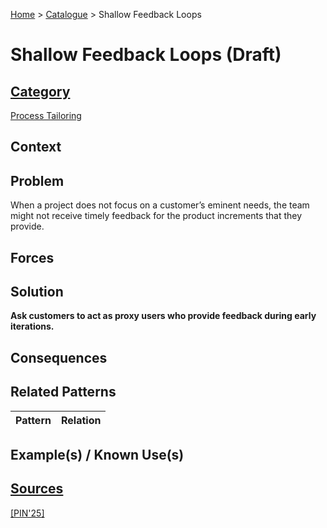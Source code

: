 [Home](../README.md) > [Catalogue](../Patterns_catalogue.md) > Shallow Feedback Loops

# Shallow Feedback Loops (Draft)

## [Category](categories/categories.md)

[Process Tailoring](categories/Process_Tailoring.md)

## Context

## Problem

When a project does not focus on a customer’s eminent needs, the team might not receive timely feedback for the product increments that they provide.

## Forces

## Solution

**Ask customers to act as proxy users who provide feedback during early iterations.**

## Consequences

## Related Patterns

|Pattern|Relation|
|--|--|
 
## Example(s) / Known Use(s) 

## [Sources](../References.md)

[[PIN'25]](publications/pin25/pin25.md)

